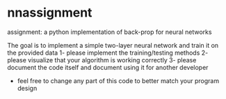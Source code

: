 # nnassignment
assignment: a python implementation of back-prop for neural networks

  The goal is to implement a simple two-layer neural network and train it on the provided data 
    1- please implement the training/testing methods
    2- please visualize that your algorithm is working correctly
    3- please document the code itself and document using it for another developer
  * feel free to change any part of this code to better match your program design
